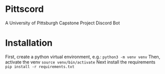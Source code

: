 # Pittscord
A University of Pittsburgh Capstone Project Discord Bot

# Installation
First, create a python virtual environment, e.g.:
```python3 -m venv venv```
Then, activate the venv
```source venv/bin/activate```
Next install the requirements
```pip install -r requirements.txt```
